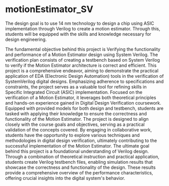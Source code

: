 # motionEstimator_SV
The design goal is to use 14 nm technology to design a chip using ASIC implementation through Verilog to create a motion estimator. Through this, students will be equipped with the skills and knowledge necessary for design engineering. 


The fundamental objective behind this project is Verifying the functionality and performance of a Motion Estimator design using System Verilog. The verification plan consists of creating a testbench based on System Verilog to verify if the Motion Estimator architecture is correct and efficient.
This project is a comprehensive endeavor, aiming to demonstrate the practical application of EDA (Electronic Design Automation) tools in the verification of SystemVerilog digital designs. Emphasizing adherence to specifications and constraints, the project serves as a valuable tool for refining skills in Specific Integrated Circuit (ASIC) implementation.
Focused on the verification of a Motion Estimator, it leverages both theoretical principles and hands-on experience gained in Digital Design Verification coursework. Equipped with provided models for both design and testbench, students are tasked with applying their knowledge to ensure the correctness and functionality of the Motion Estimator.
The project is designed to align closely with the course goals and objectives, serving as a practical validation of the concepts covered. By engaging in collaborative work, students have the opportunity to explore various techniques and methodologies in digital design verification, ultimately contributing to the successful implementation of the Motion Estimator.
The ultimate goal behind this project is a foundational understanding of Verilog design. Through a combination of theoretical instruction and practical application, students create Verilog testbench files, enabling simulation results that showcase the correctness and functionality of the design. These results provide a comprehensive overview of the performance characteristics, offering crucial insights into the digital system's behavior.
